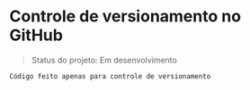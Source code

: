 <h1>Controle de versionamento no GitHub</h1>

> Status do projeto: Em desenvolvimento

````
Código feito apenas para controle de versionamento
````
